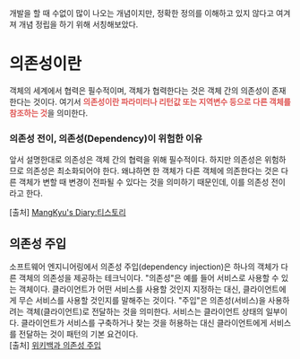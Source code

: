 개발을 할 때 수없이 많이 나오는 개념이지만, 정확한 정의를 이해하고 있지 않다고 여겨져 개념 정립을 하기 위해 서칭해보았다.

# 의존성이란
객체의 세계에서 협력은 필수적이며, 객체가 협력한다는 것은 객체 간의 의존성이 존재한다는 것이다. 여기서 <span style="color: rgba(223, 84, 82, 1); font-weight: 700;">의존성이란 파라미터나 리턴값 또는 지역변수 등으로 다른 객체를 참조하는 것</span>을 의미한다.


### 의존성 전이, 의존성(Dependency)이 위험한 이유
앞서 설명한대로 의존성은 객체 간의 협력을 위해 필수적이다. 하지만 의존성은 위험하므로 의존성은 최소화되어야 한다. 왜냐하면 한 객체가 다른 객체에 의존한다는 것은 다른 객체가 변할 때 변경이 전파될 수 있다는 것을 의미하기 때문인데, 이를 의존성 전이라고 한다.

[출처] [MangKyu's Diary:티스토리](https://mangkyu.tistory.com/226) 

## 의존성 주입  
소프트웨어 엔지니어링에서 의존성 주입(dependency injection)은 하나의 객체가 다른 객체의 의존성을 제공하는 테크닉이다. "의존성"은 예를 들어 서비스로 사용할 수 있는 객체이다. 클라이언트가 어떤 서비스를 사용할 것인지 지정하는 대신, 클라이언트에게 무슨 서비스를 사용할 것인지를 말해주는 것이다. "주입"은 의존성(서비스)을 사용하려는 객체(클라이언트)로 전달하는 것을 의미한다. 서비스는 클라이언트 상태의 일부이다. 클라이언트가 서비스를 구축하거나 찾는 것을 허용하는 대신 클라이언트에게 서비스를 전달하는 것이 패턴의 기본 요건이다.  
[출처] [위키백과 의존성 주입](https://ko.wikipedia.org/wiki/%EC%9D%98%EC%A1%B4%EC%84%B1_%EC%A3%BC%EC%9E%85)